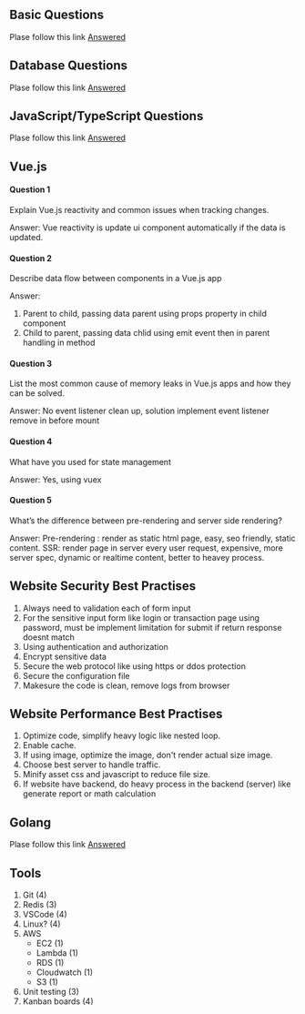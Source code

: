 ## Basic Questions

Plase follow this link [Answered](basic/)

## Database Questions

Plase follow this link [Answered](database/)

## JavaScript/TypeScript Questions

Plase follow this link [Answered](typescript/)

## Vue.js

#### Question 1
Explain Vue.js reactivity and common issues when tracking changes.

Answer: Vue reactivity is update ui component automatically if the data is updated.

#### Question 2
Describe data flow between components in a Vue.js app

Answer:
1. Parent to child, passing data parent using props property in child component
2. Child to parent, passing data chlid using emit event then in parent handling in method

#### Question 3
List the most common cause of memory leaks in Vue.js apps and how they can be solved.

Answer: No event listener clean up, solution implement event listener remove in before mount

#### Question 4
What have you used for state management

Answer: Yes, using vuex

#### Question 5
What’s the difference between pre-rendering and server side rendering?

Answer:
Pre-rendering : render as static html page, easy, seo friendly, static content.
SSR: render page in server every user request, expensive, more server spec, dynamic or realtime content, better to heavey process.


## Website Security Best Practises

1. Always need to validation each of form input
2. For the sensitive input form like login or transaction page using password, must be implement limitation for submit if return response doesnt match
3. Using authentication and authorization
4. Encrypt sensitive data
5. Secure the web protocol like using https or ddos protection
6. Secure the configuration file
7. Makesure the code is clean, remove logs from browser

## Website Performance Best Practises

1. Optimize code, simplify heavy logic like nested loop.
2. Enable cache.
3. If using image, optimize the image, don't render actual size image.
4. Choose best server to handle traffic.
5. Minify asset css and javascript to reduce file size.
6. If website have backend, do heavy process in the backend (server) like generate report or math calculation

## Golang

Plase follow this link [Answered](golang/)

## Tools

1. Git (4)
2. Redis (3)
3. VSCode (4)
4. Linux? (4)
5. AWS
    - EC2 (1)
    - Lambda (1)
    - RDS (1)
    - Cloudwatch (1)
    - S3 (1)
6. Unit testing (3)
7. Kanban boards (4)

